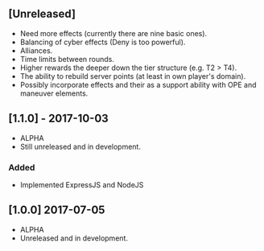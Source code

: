 
## [Unreleased]
- Need more effects (currently there are nine basic ones).
- Balancing of cyber effects (Deny is too powerful).
- Alliances.
- Time limits between rounds.
- Higher rewards the deeper down the tier structure (e.g. T2 > T4).
- The ability to rebuild server points (at least in own player's domain).
- Possibly incorporate effects and their as a support ability with OPE and maneuver elements.

## [1.1.0] - 2017-10-03
- ALPHA
- Still unreleased and in development.
### Added
- Implemented ExpressJS and NodeJS

## [1.0.0] 2017-07-05
- ALPHA
- Unreleased and in development.
